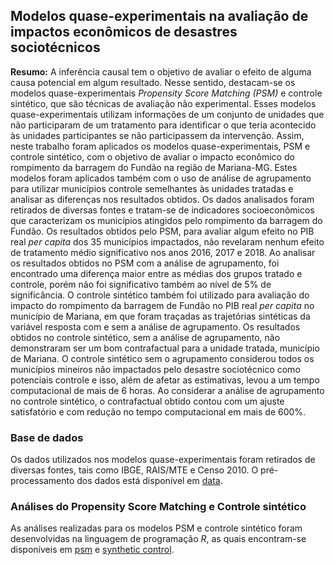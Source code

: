 ## Modelos quase-experimentais na avaliação de impactos econômicos de desastres sociotécnicos

**Resumo:** A inferência causal tem o objetivo de avaliar o efeito de alguma causa potencial em algum resultado. Nesse sentido, destacam-se os modelos quase-experimentais *Propensity Score Matching (PSM)* e controle sintético, que são técnicas de avaliação não experimental. Esses modelos quase-experimentais utilizam informações de um conjunto de unidades que não participaram de um tratamento para identificar o que teria acontecido às unidades participantes se não participassem da intervenção. Assim, neste trabalho foram aplicados os modelos quase-experimentais, PSM e controle sintético, com o objetivo de avaliar o impacto econômico do rompimento da barragem do Fundão na região de Mariana-MG. Estes modelos foram aplicados também com o uso de análise de agrupamento para utilizar municípios controle semelhantes às unidades tratadas e analisar as diferenças nos resultados obtidos. Os dados analisados foram retirados de diversas fontes e tratam-se de indicadores socioeconômicos que caracterizam os municípios atingidos pelo rompimento da barragem do Fundão. Os resultados obtidos pelo PSM, para avaliar algum efeito no PIB real *per capita* dos 35 municípios impactados, não revelaram nenhum efeito de tratamento médio significativo nos anos 2016, 2017 e 2018. Ao analisar os resultados obtidos no PSM com a análise de agrupamento, foi encontrado uma diferença maior entre as médias dos grupos tratado e controle, porém não foi significativo também ao nível de 5\% de significância. O controle sintético também foi utilizado para avaliação do impacto do rompimento da barragem de Fundão no PIB real *per capita* no município de Mariana, em que foram traçadas as trajetórias sintéticas da variável resposta com e sem a análise de agrupamento. Os resultados obtidos no controle sintético, sem a análise de agrupamento, não demonstraram ser um bom contrafactual para a unidade tratada, município de Mariana. O controle sintético sem o agrupamento considerou todos os municípios mineiros não impactados pelo desastre sociotécnico como potenciais controle e isso, além de afetar as estimativas, levou a um tempo computacional de mais de 6 horas. Ao considerar a análise de agrupamento no controle sintético, o contrafactual obtido contou com um ajuste satisfatório e com redução no tempo computacional em mais de 600\%.

### Base de dados

Os dados utilizados nos modelos quase-experimentais foram retirados de diversas fontes, tais como IBGE, RAIS/MTE e Censo 2010. O pré-processamento dos dados está disponível em [data](https://github.com/leobiazoli/dissertacao/tree/main/data).

### Análises do Propensity Score Matching e Controle sintético

As análises realizadas para os modelos PSM e controle sintético foram desenvolvidas na linguagem de programação *R*, as quais encontram-se disponíveis em [psm](https://github.com/leobiazoli/dissertacao/tree/main/psm) e [synthetic control]().
